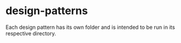 # design-patterns
Each design pattern has its own folder and is intended to be run in its respective directory.
